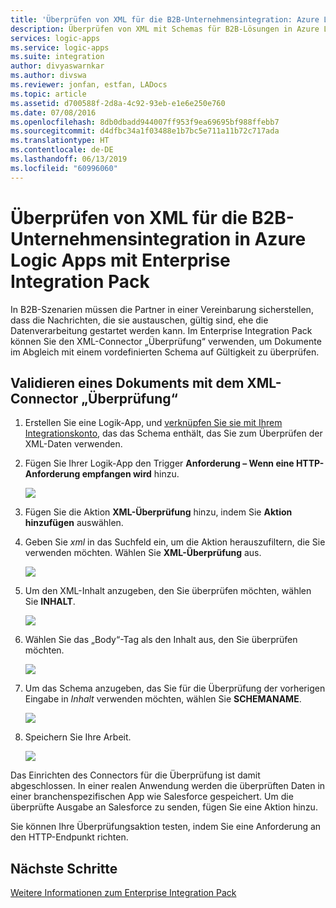 ```yaml
---
title: 'Überprüfen von XML für die B2B-Unternehmensintegration: Azure Logic Apps | Microsoft-Dokumentation'
description: Überprüfen von XML mit Schemas für B2B-Lösungen in Azure Logic Apps mit Enterprise Integration Pack
services: logic-apps
ms.service: logic-apps
ms.suite: integration
author: divyaswarnkar
ms.author: divswa
ms.reviewer: jonfan, estfan, LADocs
ms.topic: article
ms.assetid: d700588f-2d8a-4c92-93eb-e1e6e250e760
ms.date: 07/08/2016
ms.openlocfilehash: 8db0dbadd944007ff953f9ea69695bf988ffebb7
ms.sourcegitcommit: d4dfbc34a1f03488e1b7bc5e711a11b72c717ada
ms.translationtype: HT
ms.contentlocale: de-DE
ms.lasthandoff: 06/13/2019
ms.locfileid: "60996060"
---
```

# <a name="validate-xml-for-b2b-enterprise-integration-in-azure-logic-apps-with-enterprise-integration-pack"></a>Überprüfen von XML für die B2B-Unternehmensintegration in Azure Logic Apps mit Enterprise Integration Pack

In B2B-Szenarien müssen die Partner in einer Vereinbarung sicherstellen, dass die Nachrichten, die sie austauschen, gültig sind, ehe die Datenverarbeitung gestartet werden kann. Im Enterprise Integration Pack können Sie den XML-Connector „Überprüfung“ verwenden, um Dokumente im Abgleich mit einem vordefinierten Schema auf Gültigkeit zu überprüfen.

## <a name="validate-a-document-with-the-xml-validation-connector"></a>Validieren eines Dokuments mit dem XML-Connector „Überprüfung“

1. Erstellen Sie eine Logik-App, und [verknüpfen Sie sie mit Ihrem Integrationskonto](../logic-apps/logic-apps-enterprise-integration-accounts.md "Erfahren Sie, wie Sie ein Integrationskonto mit einer Logik-App verknüpfen"), das das Schema enthält, das Sie zum Überprüfen der XML-Daten verwenden.

2. Fügen Sie Ihrer Logik-App den Trigger **Anforderung – Wenn eine HTTP-Anforderung empfangen wird** hinzu.

    ![](./media/logic-apps-enterprise-integration-xml-validation/xml-1.png)

3. Fügen Sie die Aktion **XML-Überprüfung** hinzu, indem Sie **Aktion hinzufügen** auswählen.

4. Geben Sie *xml* in das Suchfeld ein, um die Aktion herauszufiltern, die Sie verwenden möchten. Wählen Sie **XML-Überprüfung** aus.

    ![](./media/logic-apps-enterprise-integration-xml-validation/xml-2.png)

5. Um den XML-Inhalt anzugeben, den Sie überprüfen möchten, wählen Sie **INHALT**.

    ![](./media/logic-apps-enterprise-integration-xml-validation/xml-1-5.png)

6. Wählen Sie das „Body“-Tag als den Inhalt aus, den Sie überprüfen möchten.

    ![](./media/logic-apps-enterprise-integration-xml-validation/xml-3.png)

7. Um das Schema anzugeben, das Sie für die Überprüfung der vorherigen Eingabe in *Inhalt* verwenden möchten, wählen Sie **SCHEMANAME**.

    ![](./media/logic-apps-enterprise-integration-xml-validation/xml-4.png)

8. Speichern Sie Ihre Arbeit.  

    ![](./media/logic-apps-enterprise-integration-xml-validation/xml-5.png)

Das Einrichten des Connectors für die Überprüfung ist damit abgeschlossen. In einer realen Anwendung werden die überprüften Daten in einer branchenspezifischen App wie Salesforce gespeichert. Um die überprüfte Ausgabe an Salesforce zu senden, fügen Sie eine Aktion hinzu.

Sie können Ihre Überprüfungsaktion testen, indem Sie eine Anforderung an den HTTP-Endpunkt richten.

## <a name="next-steps"></a>Nächste Schritte
[Weitere Informationen zum Enterprise Integration Pack](../logic-apps/logic-apps-enterprise-integration-overview.md "Informationen zum Enterprise Integration Pack")   

